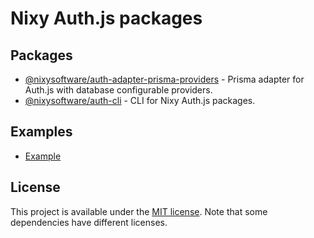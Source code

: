 # Nixy Auth.js packages

## Packages

- [@nixysoftware/auth-adapter-prisma-providers](./packages/adapter-prisma-providers) - Prisma adapter for Auth.js with database configurable providers.
- [@nixysoftware/auth-cli](./packages/cli) - CLI for Nixy Auth.js packages.

## Examples

- [Example](./apps/example)

## License

This project is available under the [MIT license](LICENSE.md). Note that some dependencies have different licenses.
